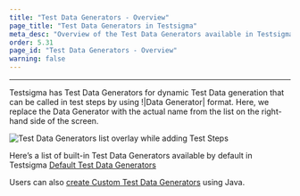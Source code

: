 ```yaml
---
title: "Test Data Generators - Overview"
page_title: "Test Data Generators in Testsigma"
meta_desc: "Overview of the Test Data Generators available in Testsigma used to generate Test Data dynamically during the test execution"
order: 5.31
page_id: "Test Data Generators - Overview"
warning: false
---
```


---

Testsigma has Test Data Generators for dynamic Test Data generation that can be called in test steps by using !|Data Generator| format. Here, we replace the Data Generator with the actual name from the list on the right-hand side of the screen.

![Test Data Generators list overlay while adding Test Steps](https://docs.testsigma.com/images/data-generators/test-data-generators-list-add-test-steps.gif)

Here’s a list of built-in Test Data Generators available by default in Testsigma
[Default Test Data Generators](https://testsigma.com/docs/test-data/data-generators/defalut-list/)
 
Users can also [create Custom Test Data Generators](https://testsigma.com/tutorials/addons/how-create-addons-test-data-generators/) using Java.
